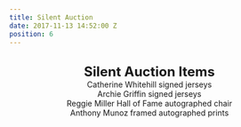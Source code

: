 ```yaml
---
title: Silent Auction
date: 2017-11-13 14:52:00 Z
position: 6
---
```


<html>
<br>
<div style="text-align: center;">
<b>
<font size="5">Silent Auction Items</font>
</b>
<div style="text-align: center;">
Catherine Whitehill signed jerseys
<br>
Archie Griffin signed jerseys
<br>
Reggie Miller Hall of Fame autographed chair
<br>
Anthony Munoz framed autographed prints
</div>
